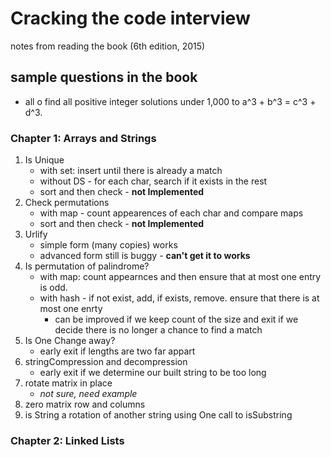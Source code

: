 # Cracking the code interview
notes from reading the book (6th edition, 2015)


## sample questions in the book
* all o find all positive integer solutions under 1,000 to a^3 + b^3 = c^3 + d^3.

### Chapter 1: Arrays and Strings
1. Is Unique
    - with set: insert until there is already a match
    - without DS - for each char, search if it exists in the rest
    - sort and then check - **not Implemented**
2. Check permutations
    -  with map - count appearences of each char and compare maps
    -  sort and then check - **not Implemented**
3. Urlify
    - simple form (many copies) works
    - advanced form still is buggy - **can't get it to works**
4. Is permutation of palindrome?
    - with map: count appearnces and then ensure that at most one entry is odd.
    - with hash - if not exist, add, if exists, remove. ensure that there is at most one enrty
        - can be improved if we keep count of the size and exit if we decide there is no longer a chance to find a match 
5. Is One Change away?
    - early exit if lengths are two far appart
6. stringCompression and decompression
    - early exit if we determine our built string to be too long
7. rotate matrix in place
    - *not sure, need example*
8. zero matrix row and columns
9. is String a rotation of another string using One call to isSubstring


### Chapter 2: Linked Lists